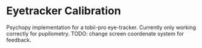 # Eyetracker Calibration

Psychopy implementation for a tobii-pro eye-tracker. Currently only working correctly for pupilometry. 
TODO: change screen coordenate system for feedback.

